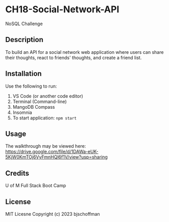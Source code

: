 # CH18-Social-Network-API
NoSQL Challenge

## Description
To build an API for a social network web application where users can share their thoughts, react to friends' thoughts, and create a friend list.

## Installation
Use the following to run:
1. VS Code (or another code editor)
2. Terminal (Command-line)
4. MangoDB Compass
5. Insomnia
6. To start application: `npm start`

## Usage
The walkthrough may be viewed here:
https://drive.google.com/file/d/1DAWa-eUK-5KjW0KmTOj6VyFmnHQl6f1V/view?usp=sharing

## Credits
U of M Full Stack Boot Camp
## License
MIT Licesne Copyright (c) 2023 bjschoffman
